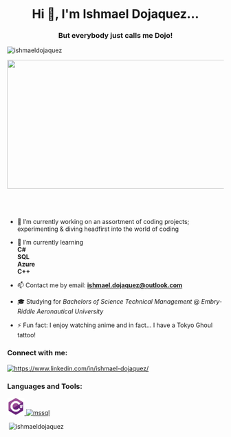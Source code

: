 <h1 align="center">Hi 👋, I'm Ishmael Dojaquez...</h1>
<h3 align="center">But everybody just calls me Dojo!</h3>
<p align="left"> <img src="https://komarev.com/ghpvc/?username=ishmaeldojaquez&label=Profile%20views&color=0e75b6&style=flat" alt="ishmaeldojaquez" /> </p>
<img src="https://c4.wallpaperflare.com/wallpaper/460/445/99/anime-crossover-aang-avatar-angel-beats-wallpaper-preview.jpg" width="1400" height="300"

<br>
<br>
<br>
<br>
<br>

- 📝 I’m currently working on an assortment of coding projects; experimenting & diving headfirst into the world of coding

- 🌱 I’m currently learning 
        <br>**C#
        <br>SQL
        <br>Azure
        <br>C++**

- 📫 Contact me by email: **ishmael.dojaquez@outlook.com**

- 🎓 Studying for *Bachelors of Science Technical Management* @ *Embry-Riddle Aeronautical University*

- ⚡ Fun fact: I enjoy watching anime and in fact... I have a Tokyo Ghoul tattoo! 

<h3 align="left">Connect with me:</h3>
<p align="left">
<a href="https://linkedin.com/in/https://www.linkedin.com/in/ishmael-dojaquez/" target="blank"><img align="center" src="https://cdn.jsdelivr.net/npm/simple-icons@3.0.1/icons/linkedin.svg" alt="https://www.linkedin.com/in/ishmael-dojaquez/" height="30" width="40" /></a>
</p>

<h3 align="left">Languages and Tools:</h3>
<p align="left"> <a href="https://www.w3schools.com/cs/" target="_blank"> <img src="https://raw.githubusercontent.com/devicons/devicon/master/icons/csharp/csharp-original.svg" alt="csharp" width="40" height="40"/> </a> <a href="https://www.microsoft.com/en-us/sql-server" target="_blank"> <img src="https://cdn.worldvectorlogo.com/logos/microsoft-sql-server.svg" alt="mssql" width="40" height="40"/> </a> </p>

<p>&nbsp;<img align="center" src="https://github-readme-stats.vercel.app/api?username=ishmaeldojaquez&show_icons=true&locale=en" alt="ishmaeldojaquez" /></p>
